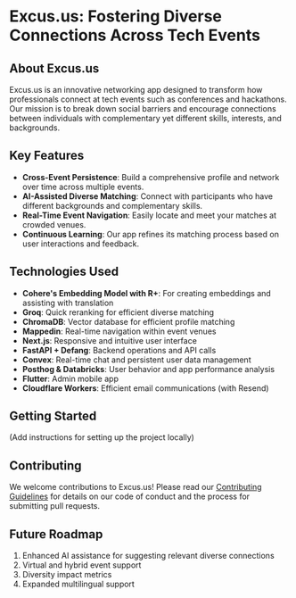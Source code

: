 # Excus.us: Fostering Diverse Connections Across Tech Events

## About Excus.us

Excus.us is an innovative networking app designed to transform how professionals connect at tech events such as conferences and hackathons. Our mission is to break down social barriers and encourage connections between individuals with complementary yet different skills, interests, and backgrounds.

## Key Features

- **Cross-Event Persistence**: Build a comprehensive profile and network over time across multiple events.
- **AI-Assisted Diverse Matching**: Connect with participants who have different backgrounds and complementary skills.
- **Real-Time Event Navigation**: Easily locate and meet your matches at crowded venues.
- **Continuous Learning**: Our app refines its matching process based on user interactions and feedback.

## Technologies Used

- **Cohere's Embedding Model with R+**: For creating embeddings and assisting with translation
- **Groq**: Quick reranking for efficient diverse matching
- **ChromaDB**: Vector database for efficient profile matching
- **Mappedin**: Real-time navigation within event venues
- **Next.js**: Responsive and intuitive user interface
- **FastAPI + Defang**: Backend operations and API calls
- **Convex**: Real-time chat and persistent user data management
- **Posthog & Databricks**: User behavior and app performance analysis
- **Flutter**: Admin mobile app
- **Cloudflare Workers**: Efficient email communications (with Resend)

## Getting Started

(Add instructions for setting up the project locally)

## Contributing

We welcome contributions to Excus.us! Please read our [Contributing Guidelines](CONTRIBUTING.md) for details on our code of conduct and the process for submitting pull requests.

## Future Roadmap

1. Enhanced AI assistance for suggesting relevant diverse connections
2. Virtual and hybrid event support
3. Diversity impact metrics
4. Expanded multilingual support


